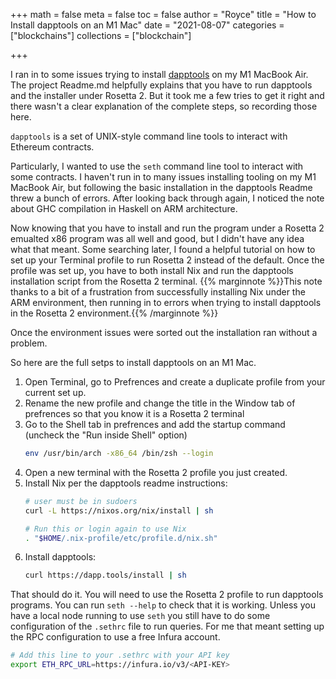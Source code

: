 +++
math = false 
meta = false
toc = false
author = "Royce"
title = "How to Install dapptools on an M1 Mac"
date = "2021-08-07"
categories = ["blockchains"]
collections = ["blockchain"]

+++

I ran in to some issues trying to install [dapptools](https://github.com/dapphub/dapptools) on my M1 MacBook Air. The project Readme.md helpfully explains that you have to run dapptools and the installer under Rosetta 2. But it took me a few tries to get it right and there wasn't a clear explanation of the complete steps, so recording those here.  

<!--more-->

`dapptools` is a set of UNIX-style command line tools to interact with Ethereum contracts.

Particularly, I wanted to use the `seth` command line tool to interact with some contracts. I haven't run in to many issues installing tooling on my M1 MacBook Air, but following the basic installation in the dapptools Readme threw a bunch of errors. After looking back through again, I noticed the note about GHC compilation in Haskell on ARM architecture.

Now knowing that you have to install and run the program under a Rosetta 2 emualted x86 program was all well and good, but I didn't have any idea what that meant. Some searching later, I found a helpful tutorial on how to set up your Terminal profile to run Rosetta 2 instead of the default. Once the profile was set up, you have to both install Nix and run the dapptools installation script from the Rosetta 2 terminal. {{% marginnote %}}This note thanks to a bit of a frustration from successfully installing Nix under the ARM environment, then running in to errors when trying to install dapptools in the Rosetta 2 environment.{{% /marginnote %}}

Once the environment issues were sorted out the installation ran without a problem. 

So here are the full setps to install dapptools on an M1 Mac. 

1. Open Terminal, go to Prefrences and create a duplicate profile from your current set up. 
2. Rename the new profile and change the title in the Window tab of prefrences so that you know it is a Rosetta 2 terminal
3. Go to the Shell tab in prefrences and add the startup command (uncheck the "Run inside Shell" option) 
    ```sh 
    env /usr/bin/arch -x86_64 /bin/zsh --login
    ``` 
5. Open a new terminal with the Rosetta 2 profile you just created.     
6. Install Nix per the dapptools readme instructions: 
    ```sh
    # user must be in sudoers
    curl -L https://nixos.org/nix/install | sh

    # Run this or login again to use Nix
    . "$HOME/.nix-profile/etc/profile.d/nix.sh"
    ``` 
7. Install dapptools:
   ```sh
   curl https://dapp.tools/install | sh
   ```

That should do it. You will need to use the Rosetta 2 profile to run dapptools programs. You can run `seth --help` to check that it is working. Unless you have a local node running to use `seth` you still have to do some configuration of the `.sethrc` file to run queries. For me that meant setting up the RPC configuration to use a free Infura account.

```sh
# Add this line to your .sethrc with your API key
export ETH_RPC_URL=https://infura.io/v3/<API-KEY>
```